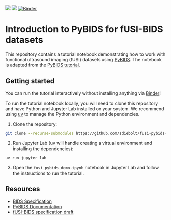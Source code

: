 ![](https://img.shields.io/badge/version-0.0.10-orange.svg)
![](https://img.shields.io/badge/python-3.10_%7C_3.11_%7C_3.12-blue.svg)
[![Binder](https://mybinder.org/badge_logo.svg)](https://mybinder.org/v2/gh/sdiebolt/fusi-pybids-demo/HEAD?labpath=fusi_pybids_demo.ipynb)

# Introduction to PyBIDS for fUSI-BIDS datasets

This repository contains a tutorial notebook demonstrating how to work with functional
ultrasound imaging (fUSI) datasets using
[PyBIDS](https://github.com/bids-standard/pybids). The notebook is adapted from the
[PyBIDS tutorial](https://bids-standard.github.io/pybids/examples/pybids_tutorial.html).

## Getting started

You can run the tutorial interactively without installing anything via
[Binder](https://mybinder.org/v2/gh/sdiebolt/fusi-pybids-demo/HEAD?labpath=fusi_pybids_demo.ipynb)!

To run the tutorial notebook locally, you will need to clone this repository and have
Python and Jupyter Lab installed on your system. We recommend using
[uv](https://docs.astral.sh/uv/) to manage the Python environment and dependencies.

1. Clone the repository:

```bash
git clone --recurse-submodules https://github.com/sdiebolt/fusi-pybids-demo.git
```

2. Run Jupyter Lab (uv will handle creating a virtual environment and installing the
   dependencies):

```bash
uv run jupyter lab
```

3. Open the `fusi_pybids_demo.ipynb` notebook in Jupyter Lab and follow the instructions
   to run the tutorial.

## Resources

- [BIDS Specification](https://bids-specification.readthedocs.io/en/stable/)
- [PyBIDS Documentation](https://bids-standard.github.io/pybids/)
- [fUSI-BIDS specification draft](https://docs.google.com/document/d/1W3z01mf1E8cfg_OY7ZGqeUeOKv659jCHQBXavtmT-T8/edit?usp=sharing)
